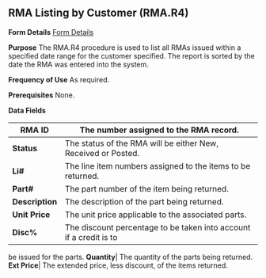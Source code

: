 ## RMA Listing by Customer (RMA.R4)
<PageHeader />

**Form Details**
[Form Details](../RMA-R4-1/README.md)

**Purpose**
The RMA.R4 procedure is used to list all RMAs issued within a specified date
range for the customer specified. The report is sorted by the date the RMA was
entered into the system.

**Frequency of Use**
As required.

**Prerequisites**
None.

**Data Fields**

| **RMA ID**      | The number assigned to the RMA record.                             |
| --------------- | ------------------------------------------------------------------ |
| **Status**      | The status of the RMA will be either New, Received or Posted.      |
| **Li#**         | The line item numbers assigned to the items to be returned.        |
| **Part#**       | The part number of the item being returned.                        |
| **Description** | The description of the part being returned.                        |
| **Unit Price**  | The unit price applicable to the associated parts.                 |
| **Disc%**       | The discount percentage to be taken into account if a credit is to |
be issued for the parts.
**Quantity**|  The quantity of the parts being returned.
**Ext Price**|  The extended price, less discount, of the items returned.

<badge text= "Version 8.10.57 " vertical="middle" />

<PageFooter />
